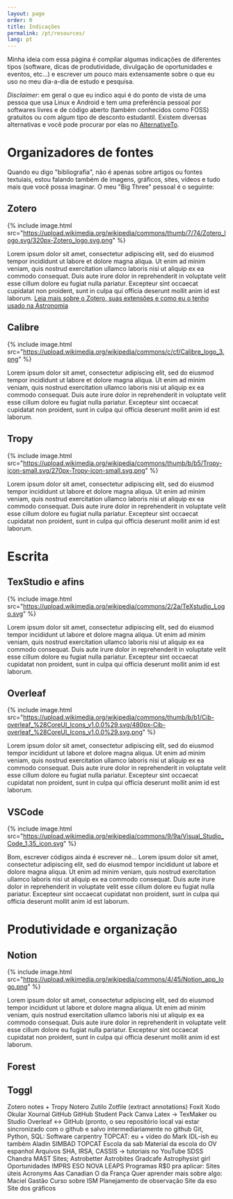 ```yaml
---
layout: page
order: 0
title: Indicações
permalink: /pt/resources/
lang: pt
---
```

<style>
figure {
float: left;
width: 120px;
margin-right: 15px;
margin-top: 10px;
margin-bottom: -5px    
}
</style>

Minha ideia com essa página é compilar algumas indicações de diferentes tipos (software, dicas de produtividade, divulgação de oportunidades e eventos, etc...) e escrever um pouco mais extensamente sobre o que eu uso no meu dia-a-dia de estudo e pesquisa.

_Disclaimer_: em geral o que eu indico aqui é do ponto de vista de uma pessoa que usa Linux e Android e tem uma preferência pessoal por softwares livres e de código aberto (também conhecidos como FOSS) gratuitos ou com algum tipo de desconto estudantil. Existem diversas alternativas e você pode procurar por elas no [AlternativeTo](https://alternativeto.net/).

# Organizadores de fontes

Quando eu digo "bibliografia", não é apenas sobre artigos ou fontes textuiais, estou falando também de imagens, gráficos, sites, vídeos e tudo mais que você possa imaginar. O meu "Big Three" pessoal é o seguinte:
## Zotero
{% include image.html src="https://upload.wikimedia.org/wikipedia/commons/thumb/7/74/Zotero_logo.svg/320px-Zotero_logo.svg.png" %}

Lorem ipsum dolor sit amet, consectetur adipiscing elit, sed do eiusmod tempor incididunt ut labore et dolore magna aliqua. Ut enim ad minim veniam, quis nostrud exercitation ullamco laboris nisi ut aliquip ex ea commodo consequat. Duis aute irure dolor in reprehenderit in voluptate velit esse cillum dolore eu fugiat nulla pariatur. Excepteur sint occaecat cupidatat non proident, sunt in culpa qui officia deserunt mollit anim id est laborum.
[Leia mais sobre o Zotero, suas extensões e como eu o tenho usado na Astronomia]()


## Calibre
{% include image.html src="https://upload.wikimedia.org/wikipedia/commons/c/cf/Calibre_logo_3.png" %}

Lorem ipsum dolor sit amet, consectetur adipiscing elit, sed do eiusmod tempor incididunt ut labore et dolore magna aliqua. Ut enim ad minim veniam, quis nostrud exercitation ullamco laboris nisi ut aliquip ex ea commodo consequat. Duis aute irure dolor in reprehenderit in voluptate velit esse cillum dolore eu fugiat nulla pariatur. Excepteur sint occaecat cupidatat non proident, sunt in culpa qui officia deserunt mollit anim id est laborum.


## Tropy
{% include image.html src="https://upload.wikimedia.org/wikipedia/commons/thumb/b/b5/Tropy-icon-small.svg/270px-Tropy-icon-small.svg.png" %}

Lorem ipsum dolor sit amet, consectetur adipiscing elit, sed do eiusmod tempor incididunt ut labore et dolore magna aliqua. Ut enim ad minim veniam, quis nostrud exercitation ullamco laboris nisi ut aliquip ex ea commodo consequat. Duis aute irure dolor in reprehenderit in voluptate velit esse cillum dolore eu fugiat nulla pariatur. Excepteur sint occaecat cupidatat non proident, sunt in culpa qui officia deserunt mollit anim id est laborum.

# Escrita
## TexStudio e afins
{% include image.html src="https://upload.wikimedia.org/wikipedia/commons/2/2a/TeXstudio_Logo.svg" %}

Lorem ipsum dolor sit amet, consectetur adipiscing elit, sed do eiusmod tempor incididunt ut labore et dolore magna aliqua. Ut enim ad minim veniam, quis nostrud exercitation ullamco laboris nisi ut aliquip ex ea commodo consequat. Duis aute irure dolor in reprehenderit in voluptate velit esse cillum dolore eu fugiat nulla pariatur. Excepteur sint occaecat cupidatat non proident, sunt in culpa qui officia deserunt mollit anim id est laborum.
## Overleaf
{% include image.html src="https://upload.wikimedia.org/wikipedia/commons/thumb/b/b1/Cib-overleaf_%28CoreUI_Icons_v1.0.0%29.svg/480px-Cib-overleaf_%28CoreUI_Icons_v1.0.0%29.svg.png" %}

Lorem ipsum dolor sit amet, consectetur adipiscing elit, sed do eiusmod tempor incididunt ut labore et dolore magna aliqua. Ut enim ad minim veniam, quis nostrud exercitation ullamco laboris nisi ut aliquip ex ea commodo consequat. Duis aute irure dolor in reprehenderit in voluptate velit esse cillum dolore eu fugiat nulla pariatur. Excepteur sint occaecat cupidatat non proident, sunt in culpa qui officia deserunt mollit anim id est laborum.

## VSCode
{% include image.html src="https://upload.wikimedia.org/wikipedia/commons/9/9a/Visual_Studio_Code_1.35_icon.svg" %}

Bom, escrever códigos ainda é escrever né... Lorem ipsum dolor sit amet, consectetur adipiscing elit, sed do eiusmod tempor incididunt ut labore et dolore magna aliqua. Ut enim ad minim veniam, quis nostrud exercitation ullamco laboris nisi ut aliquip ex ea commodo consequat. Duis aute irure dolor in reprehenderit in voluptate velit esse cillum dolore eu fugiat nulla pariatur. Excepteur sint occaecat cupidatat non proident, sunt in culpa qui officia deserunt mollit anim id est laborum.


# Produtividade e organização
## Notion

{% include image.html src="https://upload.wikimedia.org/wikipedia/commons/4/45/Notion_app_logo.png" %}

Lorem ipsum dolor sit amet, consectetur adipiscing elit, sed do eiusmod tempor incididunt ut labore et dolore magna aliqua. Ut enim ad minim veniam, quis nostrud exercitation ullamco laboris nisi ut aliquip ex ea commodo consequat. Duis aute irure dolor in reprehenderit in voluptate velit esse cillum dolore eu fugiat nulla pariatur. Excepteur sint occaecat cupidatat non proident, sunt in culpa qui officia deserunt mollit anim id est laborum.

## Forest
## Toggl







Zotero notes + Tropy
Notero
Zutilo
Zotfile (extract annotations)
Foxit
Xodo
Okular
Xournal
GitHub
GitHub Student Pack
Canva
Latex -> TexMaker ou Studio
Overleaf <-> GitHub
(pronto, o seu repositório local vai estar sincronizado com o github e salvo intermediariamente no github
Git, Python, SQL: Software carpentry
TOPCAT: eu + vídeo do Mark
IDL-ish eu também
Aladin
SIMBAD
TOPCAT
Escola da sab
Material da escola do OV espanhol
Arquivos
SHA, IRSA, CASSIS -> tutoriais no YouTube
SDSS
Chandra
MAST
Sites;
Astrobetter
Astrobites
Gradcafe
Astrophysist girl
Oportunidades
IMPRS
ESO
NOVA
LEAPS
Programas
R$0 pra aplicar:
Sites úteis
Acronyms
Aas
Canadian
O da França
Quer aprender mais sobre algo:
Maciel
Gastão
Curso sobre ISM
Planejamento de observação
Site da eso
Site dos gráficos